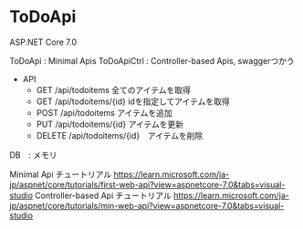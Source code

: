 # ToDoApi

ASP.NET Core 7.0

ToDoApi : Minimal Apis
ToDoApiCtrl : Controller-based Apis, swaggerつかう

- API
  - GET /api/todoitems 全てのアイテムを取得
  - GET /api/todoitems/{id} idを指定してアイテムを取得
  - POST /api/todoitems アイテムを追加
  - PUT /api/todoitems/{id} アイテムを更新
  - DELETE /api/todoitems/{id}　アイテムを削除

DB　: メモリ

Minimal Api チュートリアル
https://learn.microsoft.com/ja-jp/aspnet/core/tutorials/first-web-api?view=aspnetcore-7.0&tabs=visual-studio
Controller-based Api チュートリアル
https://learn.microsoft.com/ja-jp/aspnet/core/tutorials/min-web-api?view=aspnetcore-7.0&tabs=visual-studio
